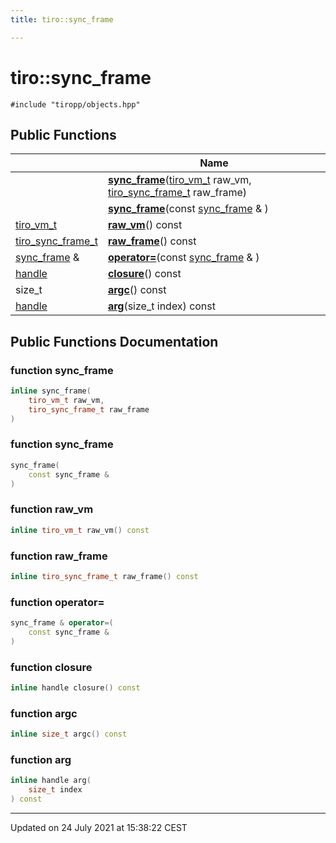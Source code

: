 ```yaml
---
title: tiro::sync_frame

---
```


# tiro::sync_frame






`#include "tiropp/objects.hpp"`

## Public Functions

|                | Name           |
| -------------- | -------------- |
| | **[sync_frame](/docs/api/classes/classtiro_1_1sync__frame#function-sync_frame)**([tiro_vm_t](/docs/api/files/def_8h#typedef-tiro_vm_t) raw_vm, [tiro_sync_frame_t](/docs/api/files/def_8h#typedef-tiro_sync_frame_t) raw_frame) |
| | **[sync_frame](/docs/api/classes/classtiro_1_1sync__frame#function-sync_frame)**(const [sync_frame](/docs/api/classes/classtiro_1_1sync__frame) & ) |
| [tiro_vm_t](/docs/api/files/def_8h#typedef-tiro_vm_t) | **[raw_vm](/docs/api/classes/classtiro_1_1sync__frame#function-raw_vm)**() const |
| [tiro_sync_frame_t](/docs/api/files/def_8h#typedef-tiro_sync_frame_t) | **[raw_frame](/docs/api/classes/classtiro_1_1sync__frame#function-raw_frame)**() const |
| [sync_frame](/docs/api/classes/classtiro_1_1sync__frame) & | **[operator=](/docs/api/classes/classtiro_1_1sync__frame#function-operator=)**(const [sync_frame](/docs/api/classes/classtiro_1_1sync__frame) & ) |
| [handle](/docs/api/classes/classtiro_1_1handle) | **[closure](/docs/api/classes/classtiro_1_1sync__frame#function-closure)**() const |
| size_t | **[argc](/docs/api/classes/classtiro_1_1sync__frame#function-argc)**() const |
| [handle](/docs/api/classes/classtiro_1_1handle) | **[arg](/docs/api/classes/classtiro_1_1sync__frame#function-arg)**(size_t index) const |

## Public Functions Documentation

### function sync_frame

```cpp
inline sync_frame(
    tiro_vm_t raw_vm,
    tiro_sync_frame_t raw_frame
)
```


### function sync_frame

```cpp
sync_frame(
    const sync_frame & 
)
```


### function raw_vm

```cpp
inline tiro_vm_t raw_vm() const
```


### function raw_frame

```cpp
inline tiro_sync_frame_t raw_frame() const
```


### function operator=

```cpp
sync_frame & operator=(
    const sync_frame & 
)
```


### function closure

```cpp
inline handle closure() const
```


### function argc

```cpp
inline size_t argc() const
```


### function arg

```cpp
inline handle arg(
    size_t index
) const
```


-------------------------------

Updated on 24 July 2021 at 15:38:22 CEST